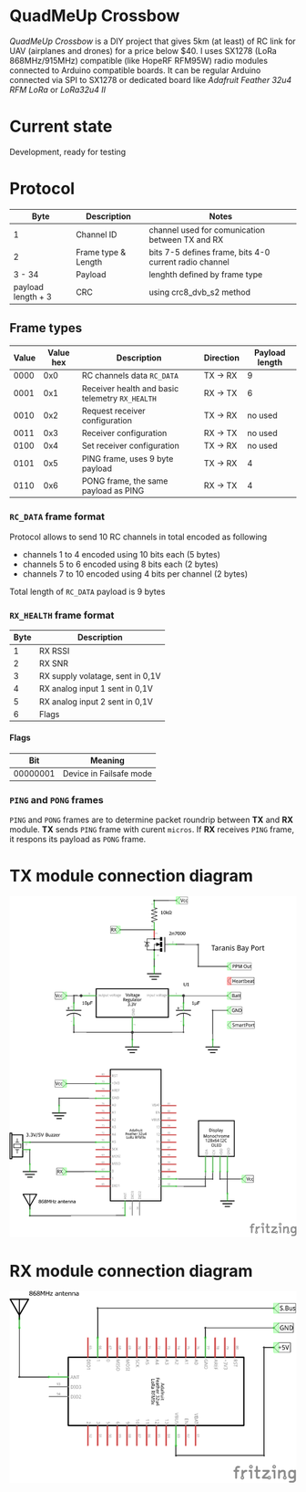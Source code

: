 # QuadMeUp Crossbow

_QuadMeUp Crossbow_ is a DIY project that gives 5km (at least) of RC link for UAV (airplanes and drones) for a price below $40. I uses SX1278 (LoRa 868MHz/915MHz) compatible (like HopeRF RFM95W) radio modules connected to Arduino compatible boards. It can be regular Arduino connected via SPI to SX1278 or dedicated board like _Adafruit Feather 32u4 RFM LoRa_ or _LoRa32u4 II_

# Current state

Development, ready for testing

# Protocol

| Byte                  | Description | Notes |
| ----                  | ----        | ---- |
| 1                     | Channel ID | channel used for comunication between TX and RX |
| 2                     | Frame type & Length | bits 7-5 defines frame, bits 4-0 current radio channel |
| 3 - 34                | Payload | lenghth defined by frame type |
| payload length + 3    | CRC | using crc8_dvb_s2 method |

## Frame types

| Value  | Value hex    | Description                      | Direction  | Payload length |
| ----   | ----         |----                              | ---- | ----            |
| 0000   | 0x0          | RC channels data `RC_DATA` | TX -> RX | 9 |
| 0001   | 0x1          | Receiver health and basic telemetry `RX_HEALTH` | RX -> TX | 6 |
| 0010   | 0x2          | Request receiver configuration | TX -> RX | no used |
| 0011   | 0x3          | Receiver configuration | RX -> TX | no used |
| 0100   | 0x4          | Set receiver configuration | TX -> RX | no used |
| 0101   | 0x5          | PING frame, uses 9 byte payload | TX -> RX | 4    |
| 0110   | 0x6          | PONG frame, the same payload as PING | RX -> TX | 4 |

### `RC_DATA` frame format

Protocol allows to send 10 RC channels in total encoded as following

* channels 1 to 4 encoded using 10 bits each (5 bytes)
* channels 5 to 6 encoded using 8 bits each (2 bytes)
* channels 7 to 10 encoded using 4 bits per channel (2 bytes)

Total length of `RC_DATA` payload is 9 bytes

### `RX_HEALTH` frame format

| Byte  | Description                           |
| ----  | ----                                  |
| 1     | RX RSSI                               |
| 2     | RX SNR                                |   
| 3     | RX supply volatage, sent in 0,1V      |
| 4     | RX analog input 1 sent in 0,1V        |
| 5     | RX analog input 2 sent in 0,1V        |
| 6     | Flags                                 |

#### Flags

| Bit   | Meaning                               |
| ----  | ----                                  |
| 00000001  | Device in Failsafe mode           |


### `PING` and `PONG` frames

`PING` and `PONG` frames are to determine packet roundrip between **TX** and **RX** module.
**TX** sends `PING` frame with curent `micros`. If **RX** receives `PING` frame, it respons
its payload as `PONG` frame. 

# TX module connection diagram

![Diagram](docs/TX_module_schem.png)

# RX module connection diagram

![Diagram](docs/RX_module_schem.png)